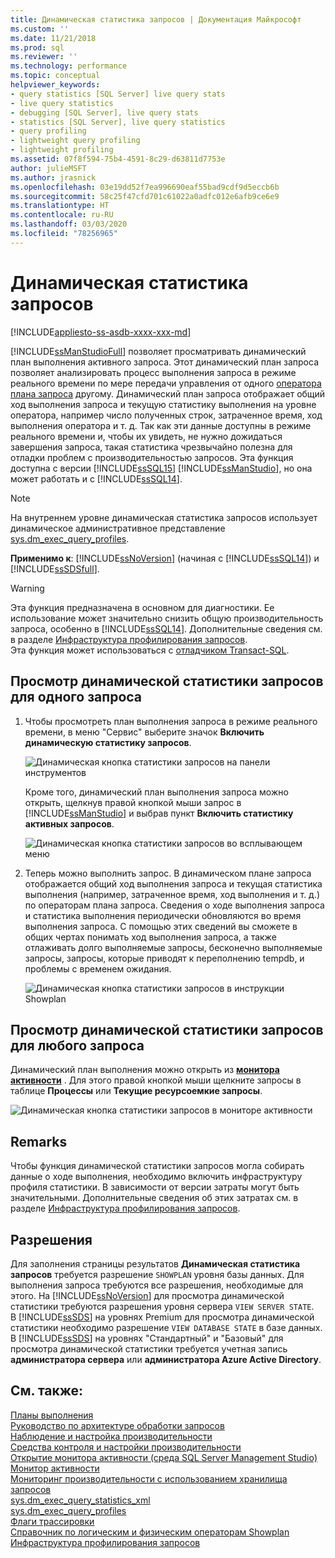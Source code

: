 ```yaml
---
title: Динамическая статистика запросов | Документация Майкрософт
ms.custom: ''
ms.date: 11/21/2018
ms.prod: sql
ms.reviewer: ''
ms.technology: performance
ms.topic: conceptual
helpviewer_keywords:
- query statistics [SQL Server] live query stats
- live query statistics
- debugging [SQL Server], live query stats
- statistics [SQL Server], live query statistics
- query profiling
- lightweight query profiling
- lightweight profiling
ms.assetid: 07f8f594-75b4-4591-8c29-d63811d7753e
author: julieMSFT
ms.author: jrasnick
ms.openlocfilehash: 03e19dd52f7ea996690eaf55bad9cdf9d5eccb6b
ms.sourcegitcommit: 58c25f47cfd701c61022a0adfc012e6afb9ce6e9
ms.translationtype: HT
ms.contentlocale: ru-RU
ms.lasthandoff: 03/03/2020
ms.locfileid: "78256965"
---
```

# <a name="live-query-statistics"></a>Динамическая статистика запросов
[!INCLUDE[appliesto-ss-asdb-xxxx-xxx-md](../../includes/appliesto-ss-asdb-xxxx-xxx-md.md)]

[!INCLUDE[ssManStudioFull](../../includes/ssmanstudiofull-md.md)] позволяет просматривать динамический план выполнения активного запроса. Этот динамический план запроса позволяет анализировать процесс выполнения запроса в режиме реального времени по мере передачи управления от одного [оператора плана запроса](../../relational-databases/showplan-logical-and-physical-operators-reference.md) другому. Динамический план запроса отображает общий ход выполнения запроса и текущую статистику выполнения на уровне оператора, например число полученных строк, затраченное время, ход выполнения оператора и т. д. Так как эти данные доступны в режиме реального времени и, чтобы их увидеть, не нужно дожидаться завершения запроса, такая статистика чрезвычайно полезна для отладки проблем с производительностью запросов. Эта функция доступна с версии [!INCLUDE[ssSQL15](../../includes/sssql15-md.md)] [!INCLUDE[ssManStudio](../../includes/ssmanstudio-md.md)], но она может работать и с [!INCLUDE[ssSQL14](../../includes/sssql14-md.md)].  

> [!NOTE]
> На внутреннем уровне динамическая статистика запросов использует динамическое административное представление [sys.dm_exec_query_profiles](../../relational-databases/system-dynamic-management-views/sys-dm-exec-query-profiles-transact-sql.md).
  
**Применимо к**: [!INCLUDE[ssNoVersion](../../includes/ssnoversion-md.md)] (начиная с [!INCLUDE[ssSQL14](../../includes/sssql14-md.md)]) и [!INCLUDE[ssSDSfull](../../includes/sssdsfull-md.md)].  
  
> [!WARNING]  
> Эта функция предназначена в основном для диагностики. Ее использование может значительно снизить общую производительность запроса, особенно в [!INCLUDE[ssSQL14](../../includes/sssql14-md.md)]. Дополнительные сведения см. в разделе [Инфраструктура профилирования запросов](../../relational-databases/performance/query-profiling-infrastructure.md).  
> Эта функция может использоваться с [отладчиком Transact-SQL](../../relational-databases/scripting/configure-firewall-rules-before-running-the-tsql-debugger.md).  
  
## <a name="to-view-live-query-statistics-for-one-query"></a>Просмотр динамической статистики запросов для одного запроса 
  
1.  Чтобы просмотреть план выполнения запроса в режиме реального времени, в меню "Сервис" выберите значок **Включить динамическую статистику запросов**.  
  
     ![Динамическая кнопка статистики запросов на панели инструментов](../../relational-databases/performance/media/livequerystatstoolbar.png "Динамическая кнопка статистики запросов на панели инструментов")  
  
     Кроме того, динамический план выполнения запроса можно открыть, щелкнув правой кнопкой мыши запрос в [!INCLUDE[ssManStudio](../../includes/ssmanstudio-md.md)] и выбрав пункт **Включить статистику активных запросов**.  
  
     ![Динамическая кнопка статистики запросов во всплывающем меню](../../relational-databases/performance/media/livequerystatsmenu.png "Динамическая кнопка статистики запросов во всплывающем меню")  
  
2.  Теперь можно выполнить запрос. В динамическом плане запроса отображается общий ход выполнения запроса и текущая статистика выполнения (например, затраченное время, ход выполнения и т. д.) по операторам плана запроса. Сведения о ходе выполнения запроса и статистика выполнения периодически обновляются во время выполнения запроса. С помощью этих сведений вы сможете в общих чертах понимать ход выполнения запроса, а также отлаживать долго выполняемые запросы, бесконечно выполняемые запросы, запросы, которые приводят к переполнению tempdb, и проблемы с временем ожидания.  
  
     ![Динамическая кнопка статистики запросов в инструкции Showplan](../../relational-databases/performance/media/livequerystatsplan.png "Динамическая кнопка статистики запросов в инструкции Showplan")  
  
## <a name="to-view-live-query-statistics-for-any-query"></a>Просмотр динамической статистики запросов для любого запроса 

Динамический план выполнения можно открыть из **[монитора активности](../../relational-databases/performance-monitor/activity-monitor.md)** . Для этого правой кнопкой мыши щелкните запросы в таблице **Процессы** или **Текущие ресурсоемкие запросы**.  
  
 ![Динамическая кнопка статистики запросов в мониторе активности](../../relational-databases/performance/media/livequerystatsactmon.png "Динамическая кнопка статистики запросов в мониторе активности")  
  
## <a name="remarks"></a>Remarks  
 Чтобы функция динамической статистики запросов могла собирать данные о ходе выполнения, необходимо включить инфраструктуру профиля статистики. В зависимости от версии затраты могут быть значительными. Дополнительные сведения об этих затратах см. в разделе [Инфраструктура профилирования запросов](../../relational-databases/performance/query-profiling-infrastructure.md).
  
## <a name="permissions"></a>Разрешения  
Для заполнения страницы результатов **Динамическая статистика запросов** требуется разрешение `SHOWPLAN` уровня базы данных. Для выполнения запроса требуются все разрешения, необходимые для этого.
На [!INCLUDE[ssNoVersion](../../includes/ssnoversion-md.md)] для просмотра динамической статистики требуются разрешения уровня сервера `VIEW SERVER STATE`.  
В [!INCLUDE[ssSDS](../../includes/sssds-md.md)] на уровнях Premium для просмотра динамической статистики необходимо разрешение `VIEW DATABASE STATE` в базе данных. В [!INCLUDE[ssSDS](../../includes/sssds-md.md)] на уровнях "Стандартный" и "Базовый" для просмотра динамической статистики требуется учетная запись **администратора сервера** или **администратора Azure Active Directory**.
  
## <a name="see-also"></a>См. также:  
 [Планы выполнения](../../relational-databases/performance/execution-plans.md)    
 [Руководство по архитектуре обработки запросов](../../relational-databases/query-processing-architecture-guide.md)    
 [Наблюдение и настройка производительности](../../relational-databases/performance/monitor-and-tune-for-performance.md)     
 [Средства контроля и настройки производительности](../../relational-databases/performance/performance-monitoring-and-tuning-tools.md)     
 [Открытие монитора активности (среда SQL Server Management Studio)](../../relational-databases/performance-monitor/open-activity-monitor-sql-server-management-studio.md)     
 [Монитор активности](../../relational-databases/performance-monitor/activity-monitor.md)     
 [Мониторинг производительности с использованием хранилища запросов](../../relational-databases/performance/monitoring-performance-by-using-the-query-store.md)     
 [sys.dm_exec_query_statistics_xml](../../relational-databases/system-dynamic-management-views/sys-dm-exec-query-statistics-xml-transact-sql.md)     
 [sys.dm_exec_query_profiles](../../relational-databases/system-dynamic-management-views/sys-dm-exec-query-profiles-transact-sql.md)     
 [Флаги трассировки](../../t-sql/database-console-commands/dbcc-traceon-trace-flags-transact-sql.md)    
 [Справочник по логическим и физическим операторам Showplan](../../relational-databases/showplan-logical-and-physical-operators-reference.md)     
 [Инфраструктура профилирования запросов](../../relational-databases/performance/query-profiling-infrastructure.md)   
